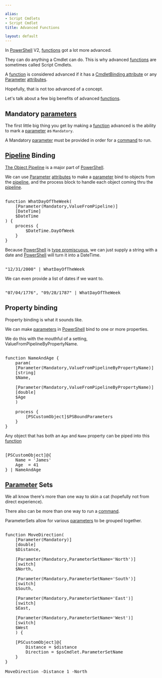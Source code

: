 ```yaml
---

alias: 
- Script Cmdlets
- Script Cmdlet
title: Advanced Functions

layout: default
---
```


In [PowerShell](/PowerShell) V2, [functions](/PowerShell/Functions) got a lot more advanced.

They can do anything a Cmdlet can do.  This is why advanced [functions](/PowerShell/Functions) are sometimes called Script Cmdlets.

A [function](/PowerShell/Functions) is considered advanced if it has a [CmdletBinding attribute](/PowerShell/Attributes/CmdletBinding-Attribute) or any [Parameter](/PowerShell/Parameters) [attributes](/PowerShell/Attributes).

Hopefully, that is not too advanced of a concept.

Let's talk about a few big benefits of advanced [functions](/PowerShell/Functions).

## Mandatory [parameters](/PowerShell/Parameters)

The first little big thing you get by making a [function](/PowerShell/Functions) advanced is the ability to mark a [parameter](/PowerShell/Parameters) as `Mandatory`.

A Mandatory [parameter](/PowerShell/Parameters) must be provided in order for a [command](/PowerShell/Commands) to run.

## [Pipeline](/PowerShell/Concepts/The-Object-Pipeline) Binding

[The Object Pipeline](/PowerShell/Concepts/The-Object-Pipeline) is a major part of [PowerShell](/PowerShell).

We can use [Parameter](/PowerShell/Parameters) [attributes](/PowerShell/Attributes) to make a [parameter](/PowerShell/Parameters) bind to objects from the [pipeline](/PowerShell/Concepts/The-Object-Pipeline), and the process block to handle each object coming thru the [pipeline](/PowerShell/Concepts/The-Object-Pipeline).

<pre><br/><span class='Verbose'>function</span>&nbsp;<span class='Verbose'>WhatDayOfTheWeek</span><span class='Magenta'>(</span><br/>&nbsp;&nbsp;&nbsp;&nbsp;<span class='Magenta'>[</span><span class='Output'>Parameter</span><span class='Magenta'>(</span><span class='Output'>Mandatory</span><span class='Magenta'>,</span><span class='Output'>ValueFromPipeline</span><span class='Magenta'>)</span><span class='Magenta'>]</span><br/>&nbsp;&nbsp;&nbsp;&nbsp;<span class='Progress'>[DateTime]</span><br/>&nbsp;&nbsp;&nbsp;&nbsp;<span class='Warning'>$DateTime</span><br/><span class='Magenta'>)</span>&nbsp;<span class='Magenta'>{</span><br/>&nbsp;&nbsp;&nbsp;&nbsp;<span class='Verbose'>process</span>&nbsp;<span class='Magenta'>{</span><br/>&nbsp;&nbsp;&nbsp;&nbsp;&nbsp;&nbsp;&nbsp;&nbsp;<span class='Warning'>$DateTime</span><span class='Magenta'>.</span><span class='Output'>DayOfWeek</span><br/>&nbsp;&nbsp;&nbsp;&nbsp;<span class='Magenta'>}</span><br/><span class='Magenta'>}</span><br/></pre>

Because [PowerShell](/PowerShell) is [type promiscuous](/Languages/Weakly-Typed-Languages), we can just supply a string with a date and [PowerShell](/PowerShell) will turn it into a DateTime.

<pre><br/><span class='Verbose'>"12/31/2000"</span>&nbsp;<span class='Magenta'>|</span>&nbsp;<span class='Warning'>WhatDayOfTheWeek</span><br/></pre>

We can even provide a list of dates if we want to.

<pre><br/><span class='Verbose'>"07/04/1776"</span><span class='Magenta'>,</span>&nbsp;<span class='Verbose'>"09/28/1787"</span>&nbsp;<span class='Magenta'>|</span>&nbsp;<span class='Warning'>WhatDayOfTheWeek</span><br/></pre>

## Property binding

Property binding is what it sounds like.

We can make [parameters](/PowerShell/Parameters) in [PowerShell](/PowerShell) bind to one or more properties.

We do this with the mouthful of a setting, ValueFromPipelineByPropertyName.

<pre><br/><span class='Verbose'>function</span>&nbsp;<span class='Verbose'>NameAndAge</span>&nbsp;<span class='Magenta'>{</span><br/>&nbsp;&nbsp;&nbsp;&nbsp;<span class='Verbose'>param</span><span class='Magenta'>(</span><br/>&nbsp;&nbsp;&nbsp;&nbsp;<span class='Magenta'>[</span><span class='Output'>Parameter</span><span class='Magenta'>(</span><span class='Output'>Mandatory</span><span class='Magenta'>,</span><span class='Output'>ValueFromPipelineByPropertyName</span><span class='Magenta'>)</span><span class='Magenta'>]</span><br/>&nbsp;&nbsp;&nbsp;&nbsp;<span class='Progress'>[string]</span><br/>&nbsp;&nbsp;&nbsp;&nbsp;<span class='Warning'>$Name</span><span class='Magenta'>,</span><br/><br/>&nbsp;&nbsp;&nbsp;&nbsp;<span class='Magenta'>[</span><span class='Output'>Parameter</span><span class='Magenta'>(</span><span class='Output'>Mandatory</span><span class='Magenta'>,</span><span class='Output'>ValueFromPipelineByPropertyName</span><span class='Magenta'>)</span><span class='Magenta'>]</span><br/>&nbsp;&nbsp;&nbsp;&nbsp;<span class='Progress'>[double]</span><br/>&nbsp;&nbsp;&nbsp;&nbsp;<span class='Warning'>$Age</span><br/>&nbsp;&nbsp;&nbsp;&nbsp;<span class='Magenta'>)</span><br/><br/>&nbsp;&nbsp;&nbsp;&nbsp;<span class='Verbose'>process</span>&nbsp;<span class='Magenta'>{</span><br/>&nbsp;&nbsp;&nbsp;&nbsp;&nbsp;&nbsp;&nbsp;&nbsp;<span class='Progress'>[PSCustomObject]</span><span class='Warning'>$PSBoundParameters</span><br/>&nbsp;&nbsp;&nbsp;&nbsp;<span class='Magenta'>}</span><br/><span class='Magenta'>}</span><br/></pre>

Any object that has both an `Age` and `Name` property can be piped into this [function](/PowerShell/Functions)

<pre><br/><span class='Progress'>[PSCustomObject]</span><span class='Magenta'>@{</span><br/>&nbsp;&nbsp;&nbsp;&nbsp;<span class='Output'>Name</span>&nbsp;<span class='Magenta'>=</span>&nbsp;<span class='Verbose'>'James'</span><br/>&nbsp;&nbsp;&nbsp;&nbsp;<span class='Output'>Age</span>&nbsp;&nbsp;<span class='Magenta'>=</span>&nbsp;<span class='Output'>41</span><br/><span class='Magenta'>}</span>&nbsp;<span class='Magenta'>|</span>&nbsp;<span class='Warning'>NameAndAge</span><br/></pre>

## [Parameter](/PowerShell/Parameters) Sets

We all know there's more than one way to skin a cat (hopefully not from direct experience).

There also can be more than one way to run a [command](/PowerShell/Commands).

ParameterSets allow for various [parameters](/PowerShell/Parameters) to be grouped together.

<pre><br/><span class='Verbose'>function</span>&nbsp;<span class='Verbose'>MoveDirection</span><span class='Magenta'>(</span>&nbsp;&nbsp;&nbsp;&nbsp;<br/>&nbsp;&nbsp;&nbsp;&nbsp;<span class='Magenta'>[</span><span class='Output'>Parameter</span><span class='Magenta'>(</span><span class='Output'>Mandatory</span><span class='Magenta'>)</span><span class='Magenta'>]</span><br/>&nbsp;&nbsp;&nbsp;&nbsp;<span class='Progress'>[double]</span><br/>&nbsp;&nbsp;&nbsp;&nbsp;<span class='Warning'>$Distance</span><span class='Magenta'>,</span><br/><br/>&nbsp;&nbsp;&nbsp;&nbsp;<span class='Magenta'>[</span><span class='Output'>Parameter</span><span class='Magenta'>(</span><span class='Output'>Mandatory</span><span class='Magenta'>,</span><span class='Output'>ParameterSetName</span><span class='Magenta'>=</span><span class='Verbose'>'North'</span><span class='Magenta'>)</span><span class='Magenta'>]</span><br/>&nbsp;&nbsp;&nbsp;&nbsp;<span class='Progress'>[switch]</span><br/>&nbsp;&nbsp;&nbsp;&nbsp;<span class='Warning'>$North</span><span class='Magenta'>,</span><br/><br/>&nbsp;&nbsp;&nbsp;&nbsp;<span class='Magenta'>[</span><span class='Output'>Parameter</span><span class='Magenta'>(</span><span class='Output'>Mandatory</span><span class='Magenta'>,</span><span class='Output'>ParameterSetName</span><span class='Magenta'>=</span><span class='Verbose'>'South'</span><span class='Magenta'>)</span><span class='Magenta'>]</span><br/>&nbsp;&nbsp;&nbsp;&nbsp;<span class='Progress'>[switch]</span><br/>&nbsp;&nbsp;&nbsp;&nbsp;<span class='Warning'>$South</span><span class='Magenta'>,</span><br/><br/>&nbsp;&nbsp;&nbsp;&nbsp;<span class='Magenta'>[</span><span class='Output'>Parameter</span><span class='Magenta'>(</span><span class='Output'>Mandatory</span><span class='Magenta'>,</span><span class='Output'>ParameterSetName</span><span class='Magenta'>=</span><span class='Verbose'>'East'</span><span class='Magenta'>)</span><span class='Magenta'>]</span><br/>&nbsp;&nbsp;&nbsp;&nbsp;<span class='Progress'>[switch]</span><br/>&nbsp;&nbsp;&nbsp;&nbsp;<span class='Warning'>$East</span><span class='Magenta'>,</span><br/><br/>&nbsp;&nbsp;&nbsp;&nbsp;<span class='Magenta'>[</span><span class='Output'>Parameter</span><span class='Magenta'>(</span><span class='Output'>Mandatory</span><span class='Magenta'>,</span><span class='Output'>ParameterSetName</span><span class='Magenta'>=</span><span class='Verbose'>'West'</span><span class='Magenta'>)</span><span class='Magenta'>]</span><br/>&nbsp;&nbsp;&nbsp;&nbsp;<span class='Progress'>[switch]</span><br/>&nbsp;&nbsp;&nbsp;&nbsp;<span class='Warning'>$West</span><br/>&nbsp;&nbsp;&nbsp;&nbsp;<span class='Magenta'>)</span>&nbsp;<span class='Magenta'>{</span><br/><br/>&nbsp;&nbsp;&nbsp;&nbsp;<span class='Progress'>[PSCustomObject]</span><span class='Magenta'>@{</span><br/>&nbsp;&nbsp;&nbsp;&nbsp;&nbsp;&nbsp;&nbsp;&nbsp;<span class='Output'>Distance</span>&nbsp;<span class='Magenta'>=</span>&nbsp;<span class='Warning'>$distance</span><br/>&nbsp;&nbsp;&nbsp;&nbsp;&nbsp;&nbsp;&nbsp;&nbsp;<span class='Output'>Direction</span>&nbsp;<span class='Magenta'>=</span>&nbsp;<span class='Warning'>$psCmdlet</span><span class='Magenta'>.</span><span class='Output'>ParameterSetName</span><br/>&nbsp;&nbsp;&nbsp;&nbsp;<span class='Magenta'>}</span><br/><span class='Magenta'>}</span><br/><br/><span class='Warning'>MoveDirection</span>&nbsp;<span class='Magenta'>-Distance</span>&nbsp;<span class='Output'>1</span>&nbsp;<span class='Magenta'>-North</span><br/></pre>
